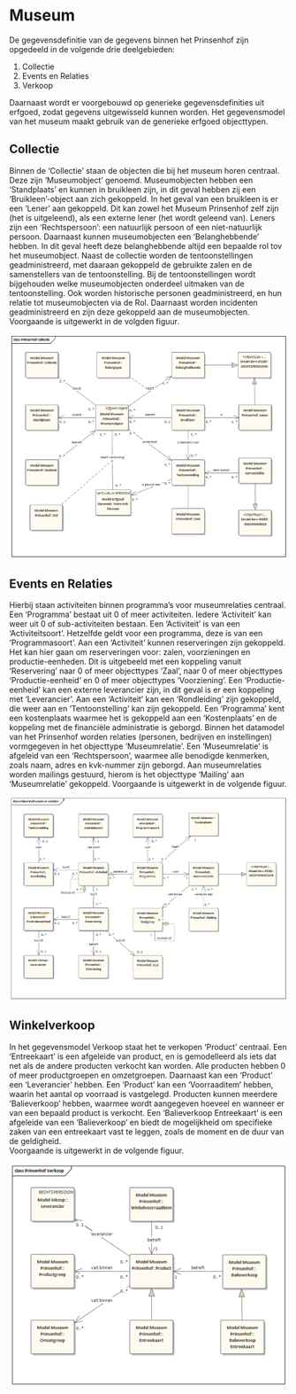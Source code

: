 # Museum

De gegevensdefinitie van de gegevens binnen het Prinsenhof zijn opgedeeld in de volgende drie deelgebieden:

1. Collectie
2. Events en Relaties
3. Verkoop

Daarnaast wordt er voorgebouwd op generieke gegevensdefinities uit erfgoed, zodat gegevens uitgewisseld kunnen worden. Het gegevensmodel van het museum maakt gebruik van de generieke erfgoed objecttypen.

## Collectie

Binnen de ‘Collectie’ staan de objecten die bij het museum horen centraal. Deze zijn ‘Museumobject’ genoemd. Museumobjecten hebben een ‘Standplaats’ en kunnen in bruikleen zijn, in dit geval hebben zij een ‘Bruikleen’-object aan zich gekoppeld. In het geval van een bruikleen is er een ‘Lener’ aan gekoppeld. Dit kan zowel het Museum Prinsenhof zelf zijn (het is uitgeleend), als een externe lener (het wordt geleend van). Leners zijn een ‘Rechtspersoon’: een natuurlijk persoon of een niet-natuurlijk persoon. Daarnaast kunnen museumobjecten een ‘Belanghebbende’ hebben. In dit geval heeft deze belanghebbende altijd een bepaalde rol tov het museumobject. 
Naast de collectie worden de tentoonstellingen geadministreerd, met daaraan gekoppeld de gebruikte zalen en de samenstellers van de tentoonstelling. Bij de tentoonstellingen wordt bijgehouden welke museumobjecten onderdeel uitmaken van de tentoonstelling.
Ook worden historische personen geadministreerd, en hun relatie tot museumobjecten via de Rol. Daarnaast worden incidenten geadministreerd en zijn deze gekoppeld aan de museumobjecten.
Voorgaande is uitgewerkt in de volgden figuur.

![Gegevensmodel Collectie][museumCollectie]

## Events en Relaties

Hierbij staan activiteiten binnen programma’s voor museumrelaties centraal. Een ‘Programma’ bestaat uit 0 of meer activiteiten. Iedere ‘Activiteit’ kan weer uit 0 of sub-activiteiten bestaan. Een ‘Activiteit’ is van een ‘Activiteitsoort’. Hetzelfde geldt voor een programma, deze is van een ‘Programmasoort’. Aan een ‘Activiteit’ kunnen reserveringen zijn gekoppeld. Het kan hier gaan om reserveringen voor: zalen, voorzieningen en productie-eenheden. Dit is uitgebeeld met een koppeling vanuit ‘Reservering’ naar 0 of meer objecttypes ‘Zaal’, naar 0 of meer objecttypes ‘Productie-eenheid’ en 0 of meer objecttypes ‘Voorziening’. Een ‘Productie-eenheid’ kan een externe leverancier zijn, in dit geval is er een koppeling met ‘Leverancier’. Aan een ‘Activiteit’ kan een ‘Rondleiding’ zijn gekoppeld, die weer aan en ‘Tentoonstelling’ kan zijn gekoppeld. 
Een ‘Programma’ kent een kostenplaats waarmee het is gekoppeld aan een ‘Kostenplaats’ en de koppeling met de financiële administratie is geborgd.
Binnen het datamodel van het Prinsenhof worden relaties (personen, bedrijven en instellingen) vormgegeven in het objecttype ‘Museumrelatie’. Een ‘Museumrelatie’ is afgeleid van een ‘Rechtspersoon’, waarmee alle benodigde kenmerken, zoals naam, adres en kvk-nummer zijn geborgd. Aan museumrelaties worden mailings gestuurd, hierom is het objecttype ‘Mailing’ aan ‘Museumrelatie’ gekoppeld.
Voorgaande is uitgewerkt in de volgende figuur.

![Museum Events en Relaties][museumEventsEnRelaties]

## Winkelverkoop

In het gegevensmodel Verkoop staat het te verkopen ‘Product’ centraal. Een ‘Entreekaart’ is een afgeleide van product, en is gemodelleerd als iets dat net als de andere producten verkocht kan worden. Alle producten hebben 0 of meer productgroepen en omzetgroepen. Daarnaast kan een ‘Product’ een ‘Leverancier’ hebben. Een ‘Product’ kan een ‘Voorraaditem’ hebben, waarin het aantal op voorraad is vastgelegd. Producten kunnen meerdere ‘Balieverkoop’ hebben, waarmee wordt aangegeven hoeveel en wanneer er van een bepaald product is verkocht. Een ‘Balieverkoop Entreekaart’ is een afgeleide van een ‘Balieverkoop’ en biedt de mogelijkheid om specifieke zaken van een entreekaart vast te leggen, zoals de moment en de duur van de geldigheid.  
Voorgaande is uitgewerkt in de volgende figuur.

![Museum Verkoop in de winkel][museumVerkoop]

[museumVerkoop]: image/EAID_3913ADF8_4B30_48c0_A0AE_59BAAC281EF2.gif "Museum Verkoop in de winkel"
[museumCollectie]: image/EAID_B2D890F1_6B7C_45df_9A70_8C40CE1B3611.gif "Gegevensmodel Collectie"
[museumEventsEnRelaties]: image/EAID_22110445_1906_4602_8004_6BA4D6C063D0.gif "Museum Events en Relaties"
